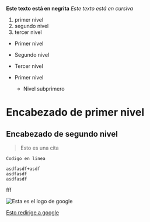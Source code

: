 
**Este texto está en negrita**
*Este texto está en cursiva*

1. primer nivel
2. segundo nivel
3. tercer nivel

* Primer nivel
* Segundo nivel
* Tercer nivel

* Primer nivel
  * Nivel subprimero

# Encabezado de primer nivel
## Encabezado de segundo nivel

> Esto es una cita

`Codigo en linea`

~~~
asdfasdf+asdf
asdfasdf
asdfasdf
~~~
fff

![Esta es el logo de google](http://www.colemancbx.com/wp-content/uploads/2015/09/Logo-Google.jpg)

[Esto redirige a google](www.google.es)
